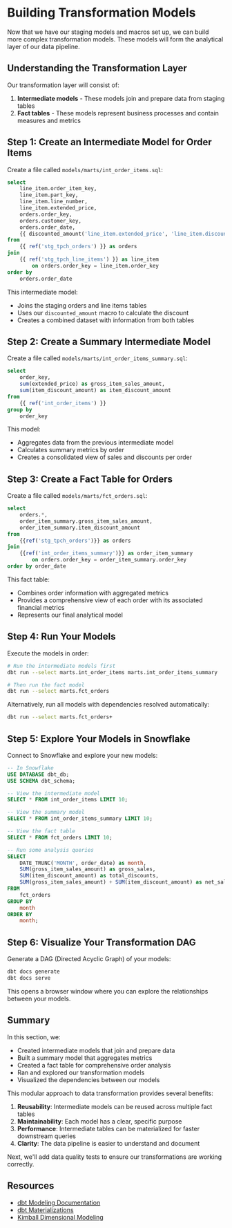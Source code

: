 # Building Transformation Models

Now that we have our staging models and macros set up, we can build more complex transformation models. These models will form the analytical layer of our data pipeline.

## Understanding the Transformation Layer

Our transformation layer will consist of:

1. **Intermediate models** - These models join and prepare data from staging tables
2. **Fact tables** - These models represent business processes and contain measures and metrics

## Step 1: Create an Intermediate Model for Order Items

Create a file called `models/marts/int_order_items.sql`:

```sql
select
    line_item.order_item_key,
    line_item.part_key,
    line_item.line_number,
    line_item.extended_price,
    orders.order_key,
    orders.customer_key,
    orders.order_date,
    {{ discounted_amount('line_item.extended_price', 'line_item.discount_percentage') }} as item_discount_amount
from
    {{ ref('stg_tpch_orders') }} as orders
join
    {{ ref('stg_tpch_line_items') }} as line_item
        on orders.order_key = line_item.order_key
order by
    orders.order_date
```

This intermediate model:
- Joins the staging orders and line items tables
- Uses our `discounted_amount` macro to calculate the discount
- Creates a combined dataset with information from both tables

## Step 2: Create a Summary Intermediate Model

Create a file called `models/marts/int_order_items_summary.sql`:

```sql
select 
    order_key,
    sum(extended_price) as gross_item_sales_amount,
    sum(item_discount_amount) as item_discount_amount
from
    {{ ref('int_order_items') }}
group by
    order_key
```

This model:
- Aggregates data from the previous intermediate model
- Calculates summary metrics by order
- Creates a consolidated view of sales and discounts per order

## Step 3: Create a Fact Table for Orders

Create a file called `models/marts/fct_orders.sql`:

```sql
select
    orders.*,
    order_item_summary.gross_item_sales_amount,
    order_item_summary.item_discount_amount
from
    {{ref('stg_tpch_orders')}} as orders
join
    {{ref('int_order_items_summary')}} as order_item_summary
        on orders.order_key = order_item_summary.order_key
order by order_date
```

This fact table:
- Combines order information with aggregated metrics
- Provides a comprehensive view of each order with its associated financial metrics
- Represents our final analytical model

## Step 4: Run Your Models

Execute the models in order:

```bash
# Run the intermediate models first
dbt run --select marts.int_order_items marts.int_order_items_summary

# Then run the fact model
dbt run --select marts.fct_orders
```

Alternatively, run all models with dependencies resolved automatically:

```bash
dbt run --select marts.fct_orders+
```

## Step 5: Explore Your Models in Snowflake

Connect to Snowflake and explore your new models:

```sql
-- In Snowflake
USE DATABASE dbt_db;
USE SCHEMA dbt_schema;

-- View the intermediate model
SELECT * FROM int_order_items LIMIT 10;

-- View the summary model
SELECT * FROM int_order_items_summary LIMIT 10;

-- View the fact table
SELECT * FROM fct_orders LIMIT 10;

-- Run some analysis queries
SELECT 
    DATE_TRUNC('MONTH', order_date) as month,
    SUM(gross_item_sales_amount) as gross_sales,
    SUM(item_discount_amount) as total_discounts,
    SUM(gross_item_sales_amount) + SUM(item_discount_amount) as net_sales
FROM 
    fct_orders
GROUP BY 
    month
ORDER BY 
    month;
```

## Step 6: Visualize Your Transformation DAG

Generate a DAG (Directed Acyclic Graph) of your models:

```bash
dbt docs generate
dbt docs serve
```

This opens a browser window where you can explore the relationships between your models.

## Summary

In this section, we:
- Created intermediate models that join and prepare data
- Built a summary model that aggregates metrics
- Created a fact table for comprehensive order analysis
- Ran and explored our transformation models
- Visualized the dependencies between our models

This modular approach to data transformation provides several benefits:
1. **Reusability**: Intermediate models can be reused across multiple fact tables
2. **Maintainability**: Each model has a clear, specific purpose
3. **Performance**: Intermediate tables can be materialized for faster downstream queries
4. **Clarity**: The data pipeline is easier to understand and document

Next, we'll add data quality tests to ensure our transformations are working correctly.

## Resources

- [dbt Modeling Documentation](https://docs.getdbt.com/docs/building-a-dbt-project/building-models)
- [dbt Materializations](https://docs.getdbt.com/docs/building-a-dbt-project/building-models/materializations)
- [Kimball Dimensional Modeling](https://www.kimballgroup.com/data-warehouse-business-intelligence-resources/kimball-techniques/dimensional-modeling-techniques/)

